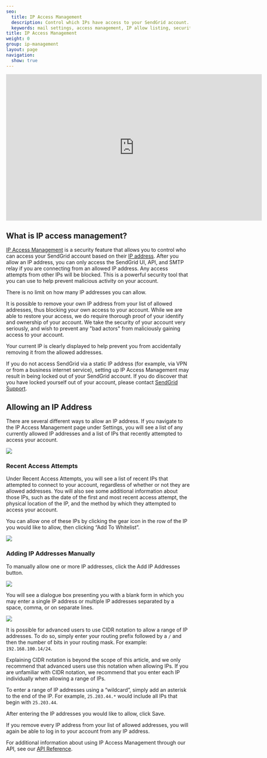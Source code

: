 ```yaml
---
seo:
  title: IP Access Management
  description: Control which IPs have access to your SendGrid account.
  keywords: mail settings, access management, IP allow listing, security
title: IP Access Management
weight: 0
group: ip-management
layout: page
navigation:
  show: true
---
```


<iframe src="https://player.vimeo.com/video/298041979" width="700" height="400" frameborder="0" webkitallowfullscreen mozallowfullscreen allowfullscreen></iframe>

## What is IP access management?

[IP Access Management](https://app.sendgrid.com/settings/access) is a security feature that allows you to control who can access your SendGrid account based on their [IP address]({{root_url}}/glossary/ip-address/). After you allow an IP address, you can only access the SendGrid UI, API, and SMTP relay if you are connecting from an allowed IP address. Any access attempts from other IPs will be blocked. This is a powerful security tool that you can use to help prevent malicious activity on your account.

<call-out>

There is no limit on how many IP addresses you can allow.

</call-out>

<call-out type="warning">

It is possible to remove your own IP address from your list of allowed addresses, thus blocking your own access to your account. While we are able to restore your access, we do require thorough proof of your identify and ownership of your account. We take the security of your account very seriously, and wish to prevent any "bad actors" from maliciously gaining access to your account.

Your current IP is clearly displayed to help prevent you from accidentally removing it from the allowed addresses.

</call-out>

<call-out type="warning">

If you do not access SendGrid via a static IP address (for example, via VPN or from a business internet service), setting up IP Access Management may result in being locked out of your SendGrid account. If you do discover that you have locked yourself out of your account, please contact [SendGrid Support](https://support.sendgrid.com/hc/en-us/requests/new#ipam-lockout).

</call-out>

## Allowing an IP Address

There are several different ways to allow an IP address. If you navigate to the IP Access Management page under Settings, you will see a list of any currently allowed IP addresses and a list of IPs that recently attempted to access your account.

![]({{root_url}}/images/ip_access_management.png)

### Recent Access Attempts

Under Recent Access Attempts, you will see a list of recent IPs that attempted to connect to your account, regardless of whether or not they are allowed addresses. You will also see some additional information about those IPs, such as the date of the first and most recent access attempt, the physical location of the IP, and the method by which they attempted to access your account.

You can allow one of these IPs by clicking the gear icon in the row of the IP you would like to allow, then clicking “Add To Whitelist”.

![]({{root_url}}/images/add_ip_from_recent_access_attempts.png)

### Adding IP Addresses Manually

To manually allow one or more IP addresses, click the Add IP Addresses button.

![]({{root_url}}/images/add_ip_address_button.png)

You will see a dialogue box presenting you with a blank form in which you may enter a single IP address or multiple IP addresses separated by a space, comma, or on separate lines.

![]({{root_url}}/images/ip_access_management_add_ip.png)

It is possible for advanced users to use CIDR notation to allow a range of IP addresses. To do so, simply enter your routing prefix followed by a `/` and then the number of bits in your routing mask. For example: `192.168.100.14/24`.

<call-out type="warning">

Explaining CIDR notation is beyond the scope of this article, and we only recommend that advanced users use this notation when allowing IPs. If you are unfamiliar with CIDR notation, we recommend that you enter each IP individually when allowing a range of IPs.

</call-out>

To enter a range of IP addresses using a “wildcard”, simply add an asterisk to the end of the IP. For example, `25.203.44.*` would include all IPs that begin with `25.203.44`.

After entering the IP addresses you would like to allow, click Save.

<call-out>

If you remove every IP address from your list of allowed addresses, you will again be able to log in to your account from any IP address.

</call-out>

For additional information about using IP Access Management through our API, see our [API Reference](https://sendgrid.api-docs.io/v3.0/ip-access-management).
